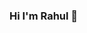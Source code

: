 ### Hi I'm Rahul 👋

<!--
**rahul7668gupta/rahul7668gupta** is a ✨ _special_ ✨ repository because its `README.md` (this file) appears on your GitHub profile.

Here are some ideas to get you started:

- 🔭 I’m currently working on building Dapps.
- 🌱 I’m currently learning ReactJS.
- 👯 I’m looking to collaborate on Dapp Projects.
- 🤔 I’m looking for help with getting started on Data Science.
- 💬 Ask me about Blockchain and Business.
- 📫 How to reach me: [Google me: @rahul7668gupta](https://www.google.com/search?q=rahul7668gupta)
- 😄 Pronouns: He/His
- ⚡ Fun fact: I am a good listener!
-->
